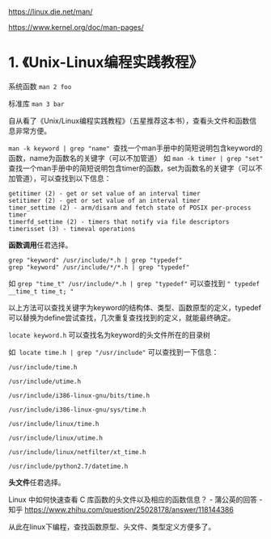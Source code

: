 https://linux.die.net/man/





https://www.kernel.org/doc/man-pages/








# 1. 《Unix-Linux编程实践教程》







系统函数 `man 2 foo`

标准库 `man 3 bar`


自从看了《Unix/Linux编程实践教程》（五星推荐这本书），查看头文件和函数信息非常方便。

`man -k keyword | grep "name" `查找一个man手册中的简短说明包含keyword的函数，name为函数名的关键字（可以不加管道）
如 `man -k timer | grep "set"` 查找一个man手册中的简短说明包含timer的函数，set为函数名的关键字（可以不加管道），可以查找到以下信息：

```
getitimer (2) - get or set value of an interval timer
setitimer (2) - get or set value of an interval timer
timer_settime (2) - arm/disarm and fetch state of POSIX per-process timer
timerfd_settime (2) - timers that notify via file descriptors
timerisset (3) - timeval operations
```

**函数调用**任君选择。

```
grep "keyword" /usr/include/*.h | grep "typedef"
grep "keyword" /usr/include/*/*.h | grep "typedef"
```

如 `grep "time_t" /usr/include/*.h | grep "typedef"`
可以查找到 `" typedef __time_t time_t; "`

以上方法可以查找关键字为keyword的结构体、类型、函数原型的定义，typedef可以替换为define尝试查找，几次重复查找找到的定义，就能最终确定。



`locate keyword.h` 可以查找名为keyword的头文件所在的目录树

如` locate time.h | grep "/usr/include"` 可以查找到一下信息：

```
/usr/include/time.h

/usr/include/utime.h

/usr/include/i386-linux-gnu/bits/time.h

/usr/include/i386-linux-gnu/sys/time.h

/usr/include/linux/time.h

/usr/include/linux/utime.h

/usr/include/linux/netfilter/xt_time.h

/usr/include/python2.7/datetime.h
```


**头文件**任君选择。


Linux 中如何快速查看 C 库函数的头文件以及相应的函数信息？ - 蒲公英的回答 - 知乎
https://www.zhihu.com/question/25028178/answer/118144386


从此在linux下编程，查找函数原型、头文件、类型定义方便多了。







